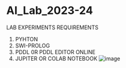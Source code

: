 # AI_Lab_2023-24
LAB EXPERIMENTS 
REQUIREMENTS 
1. PYHTON
2. SWI-PROLOG
3. PDDL 0R PDDL EDITOR ONLINE
4. JUPITER OR COLAB NOTEBOOK 
![image](https://github.com/Kamaleshsaravan/AI_Lab_2023-24/assets/160414936/f8f19e57-a71c-4256-baa6-4563ae058e01)
